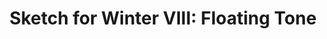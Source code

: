 ---
artist: 'Aria Rostami and Daniel Blomquist'
title: 'Sketch for Winter VIII: Floating Tone'
apple_link: 'https://music.apple.com/us/album/sketch-for-winter-viii-floating-tone-ep/1499930542'
link: 'https://www.dropbox.com/s/pvns6phwvykgi4h/AriaRostamiDanielBlomquist.zip?dl=1'
content: ""
new_image: ../assets/FFWD/ARDB.jpg
published_date: '2020-03-28T17:54:25.000Z'
---